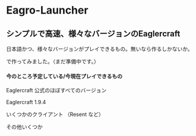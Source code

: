 # Eagro-Launcher

## シンプルで高速、様々なバージョンのEaglercraft

日本語かつ、様々なバージョンがプレイできるもの。無いなら作るしかないか。

で作ってみました。（まだ準備中です。）

#### 今のところ予定している/今現在プレイできるもの

Eaglercraft 公式のほぼすべてのバージョン

Eaglercraft 1.9.4

いくつかのクライアント （Resent など）

その他いくつか
